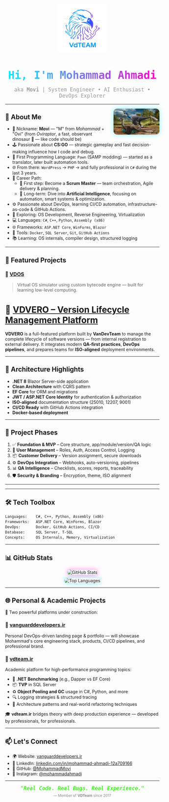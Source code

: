 <div align="center">
  <img src="VDTeam.png" width="160" alt="VDTeam Logo" />
  
  <h1 align="center" style="font-family:monospace;font-size:2.5em;margin-bottom:0;background: linear-gradient(90deg, #00f0ff, #ff00cc); -webkit-background-clip: text; color: transparent;">
    Hi, I'm Mohammad Ahmadi
  </h1>
  <p style="color: #999; font-size: 1.2em; font-family: monospace;">
    aka <strong>Movi</strong> | System Engineer • AI Enthusiast • DevOps Explorer
  </p>
</div>

---

<img src="Ovi.jpg" width="150" align="right" style="margin-left: 20px; border-radius: 12px; box-shadow: 0 0 15px #00f0ff80;" alt="Oviraptor - Movi Symbol" />

## 🧠 About Me

- 🧬 Nickname: **Movi** — "M" from *Mohammad* + "Ovi" (from *Oviraptor*, a fast, observant dinosaur 🦖 — like code should be)
- 🕹 Passionate about **CS:GO** — strategic gameplay and fast decision-making influence how I code and debug.
- 🧩 First Programming Language: `Pawn` (SAMP modding) — started as a translator, later built automation tools.
- 🌐 From there: `WordPress` → `PHP` → and fully professional in `C#` during the last 3 years.
- 🎯 Career Path:
  - 🔄 First step: Become a **Scrum Master** — team orchestration, Agile delivery & planning.
  - 🧠 Long-term: Dive into **Artificial Intelligence**, focusing on automation, smart systems & optimization.
- ⚙️ Passionate about DevOps, learning CI/CD automation, infrastructure-as-code & GitHub Actions.
- 🔬 Exploring: OS Development, Reverse Engineering, Virtualization
- 💻 Languages: `C#`, `C++`, `Python`, `Assembly (x86)`
- 🌐 Frameworks: `ASP.NET Core`, `WinForms`, `Blazor`
- 🐳 Tools: `Docker`, `SQL Server`, `Git`, `GitHub Actions`
- 📚 Learning: OS internals, compiler design, structured logging

---

## 🚀 Featured Projects

### 🔷 [VDOS](https://github.com/MohammadMovi/VDOS)
> Virtual OS simulator using custom bytecode engine — built for learning low-level computing.


# 🚀 [VDVERO – Version Lifecycle Management Platform]( https://github.com/MohammadMovi/VDVERO)

**VDVERO** is a full-featured platform built by **VanDevTeam** to manage the complete lifecycle of software versions — from internal registration to external delivery. It integrates modern **QA-first practices**, **DevOps pipelines**, and prepares teams for **ISO-aligned** deployment environments.

---

## 🧱 Architecture Highlights

- **.NET 8** Blazor Server-side application
- **Clean Architecture** with CQRS pattern
- **EF Core** for ORM and migrations
- **JWT / ASP.NET Core Identity** for authentication & authorization
- **ISO-aligned** documentation structure (25010, 12207, 9001)
- **CI/CD Ready** with GitHub Actions integration
- **Docker-based deployment**

---

## 📍 Project Phases

1. ✅ **Foundation & MVP** – Core structure, app/module/version/QA logic
2. 🔐 **User Management** – Roles, Auth, Access Control, Logging
3. 📦 **Customer Delivery** – Version assignment, secure downloads
4. ⚙️ **DevOps Integration** – Webhooks, auto-versioning, pipelines
5. 📊 **QA Intelligence** – Checklists, scores, reports, traceability
6. 🛡️ **Security & Branding** – Encryption, theme, ISO alignment

---
---

## 🛠 Tech Toolbox

```txt
Languages:    C#, C++, Python, Assembly (x86)
Frameworks:   ASP.NET Core, WinForms, Blazor
DevOps:       Docker, GitHub Actions, CI/CD
Database:     SQL Server, T-SQL
Concepts:     OS Internals, Memory, Virtualization
```

---

## 📊 GitHub Stats

<p align="center">
  <img src="https://github-readme-stats.vercel.app/api?username=MohammadMovi&show_icons=true&theme=radical" alt="GitHub Stats" style="border-radius: 12px; box-shadow: 0 0 15px #ff00cc80;"/>
  <br>
  <img src="https://github-readme-stats.vercel.app/api/top-langs/?username=MohammadMovi&layout=compact&theme=radical" alt="Top Languages" style="border-radius: 12px; margin-top: 10px; box-shadow: 0 0 15px #00f0ff80;"/>
</p>

---

## 🌐 Personal & Academic Projects

🚀 Two powerful platforms under construction:

### **🎯 [vanguarddevelopers.ir](http://vanguarddevelopers.ir)**  
Personal DevOps-driven landing page & portfolio — will showcase Mohammad's core engineering stack, products, CI/CD pipelines, and professional brand.

### **📘 [vdteam.ir](http://vdteam.ir)**  
Academic platform for high-performance programming topics:
- 🧪 **.NET Benchmarking** (e.g., Dapper vs EF Core)
- 📦 **TVP** in SQL Server
- ♻️ **Object Pooling and GC** usage in C#, Python, and more
- 🔍 Logging strategies & structured tracing
- 🧠 Architecture patterns and real-world refactoring techniques

🎓 **vdteam.ir** bridges theory with deep production experience — developed by professionals, for professionals.

---

## 📫 Let's Connect

- 🌍 Website: [vanguarddevelopers.ir](http://vanguarddevelopers.ir)
- 💼 LinkedIn: [linkedin.com/in/mohammad-ahmadi-12a709166](https://www.linkedin.com/in/mohammad-ahmadi-12a709166/)
- 🐙 GitHub: [@MohammadMovi](https://github.com/MohammadMovi)
- 📸 Instagram: [@mohammadahmadi](https://www.instagram.com/mohammadahmadi/)

---

<div align="center">
  <strong><em style="color:#39FF14;font-family:monospace;font-size:1.2em;">
    "Real Code. Real Bugs. Real Experience."
  </em></strong>
  <br/>
  <sub style="color:#888;">— Member of <strong> VDTeam</strong> since 2017</sub>
</div>
